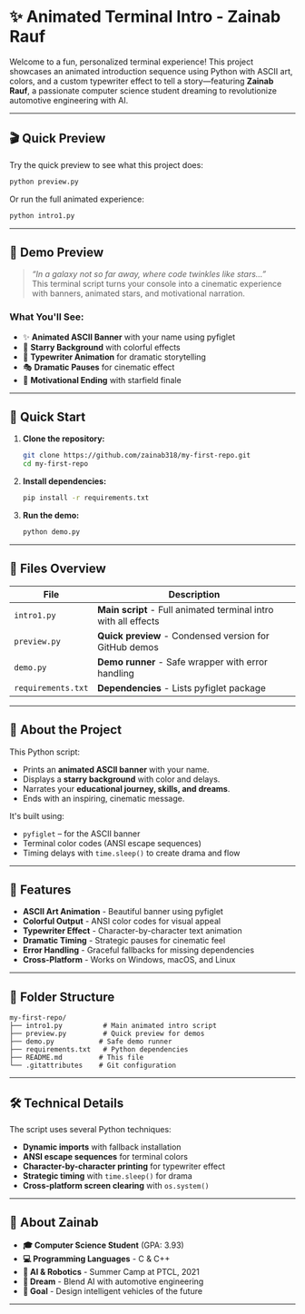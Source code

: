 # ✨ Animated Terminal Intro - Zainab Rauf

Welcome to a fun, personalized terminal experience! This project showcases an animated introduction sequence using Python with ASCII art, colors, and a custom typewriter effect to tell a story—featuring **Zainab Rauf**, a passionate computer science student dreaming to revolutionize automotive engineering with AI.

---

## 🎬 Quick Preview

Try the quick preview to see what this project does:

```bash
python preview.py
```

Or run the full animated experience:

```bash
python intro1.py
```

---

## 🌟 Demo Preview

> _“In a galaxy not so far away, where code twinkles like stars…”_  
This terminal script turns your console into a cinematic experience with banners, animated stars, and motivational narration.

### What You'll See:
- ✨ **Animated ASCII Banner** with your name using pyfiglet
- 🌟 **Starry Background** with colorful effects
- 📝 **Typewriter Animation** for dramatic storytelling
- 🎭 **Dramatic Pauses** for cinematic effect
- 🚀 **Motivational Ending** with starfield finale

---

## 🚀 Quick Start

1. **Clone the repository:**
   ```bash
   git clone https://github.com/zainab318/my-first-repo.git
   cd my-first-repo
   ```

2. **Install dependencies:**
   ```bash
   pip install -r requirements.txt
   ```

3. **Run the demo:**
   ```bash
   python demo.py
   ```

---

## 📁 Files Overview

| File | Description |
|------|-------------|
| `intro1.py` | **Main script** - Full animated terminal intro with all effects |
| `preview.py` | **Quick preview** - Condensed version for GitHub demos |
| `demo.py` | **Demo runner** - Safe wrapper with error handling |
| `requirements.txt` | **Dependencies** - Lists pyfiglet package |

---

## 🧠 About the Project

This Python script:
- Prints an **animated ASCII banner** with your name.
- Displays a **starry background** with color and delays.
- Narrates your **educational journey, skills, and dreams**.
- Ends with an inspiring, cinematic message.

It's built using:
- `pyfiglet` – for the ASCII banner
- Terminal color codes (ANSI escape sequences)
- Timing delays with `time.sleep()` to create drama and flow

---

## 🎯 Features

- **ASCII Art Animation** - Beautiful banner using pyfiglet
- **Colorful Output** - ANSI color codes for visual appeal
- **Typewriter Effect** - Character-by-character text animation
- **Dramatic Timing** - Strategic pauses for cinematic feel
- **Error Handling** - Graceful fallbacks for missing dependencies
- **Cross-Platform** - Works on Windows, macOS, and Linux

---

## 📂 Folder Structure

```
my-first-repo/
├── intro1.py          # Main animated intro script
├── preview.py         # Quick preview for demos
├── demo.py           # Safe demo runner
├── requirements.txt   # Python dependencies
├── README.md         # This file
└── .gitattributes    # Git configuration
```

---

## 🛠️ Technical Details

The script uses several Python techniques:
- **Dynamic imports** with fallback installation
- **ANSI escape sequences** for terminal colors
- **Character-by-character printing** for typewriter effect
- **Strategic timing** with `time.sleep()` for drama
- **Cross-platform screen clearing** with `os.system()`

---

## 🌟 About Zainab

- **🎓 Computer Science Student** (GPA: 3.93)
- **💻 Programming Languages** - C & C++
- **🤖 AI & Robotics** - Summer Camp at PTCL, 2021
- **🚗 Dream** - Blend AI with automotive engineering
- **🎯 Goal** - Design intelligent vehicles of the future

---

